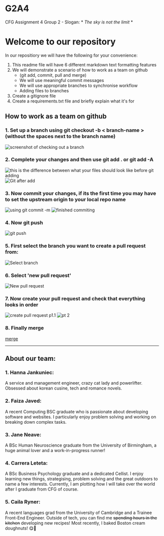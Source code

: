 # G2A4

CFG Assignment 4
Group 2 -
Slogan: \* _The sky is not the limit_ \*

# Welcome to our repository

In our repositiory we will have the following for your convenience:

1. This readme file will have 6 different markdown text formatting features
2. We will demonstrate a scenario of how to work as a team on github
   - (git add, commit, pull and merge)
   - We will use meaningful commit messages
   - We will use appropriate branches to synchronise workflow
   - Adding files to branches
3. Create a gitignore file
4. Create a requirements.txt file and briefly explain what it's for

## **How to work as a team on github**

### 1. Set up a branch using **git checkout -b < branch-name >** (without the spaces next to the branch name)

![screenshot of checking out a branch](/workflowImages/git%20branch.png)

### 2. Complete your changes and then use **git add . or git add -A**

![this is the difference between what your files should look like before git adding](/workflowImages/git%20before%20add.png)
![Git after add](/workflowImages/git%20after%20add.png)

### 3. Now **commit your changes**, if its the first time you may have to set the upstream origin to your local repo name

![using git commit -m](/workflowImages/git%20add%20git%20commit.png)
![finished commiting](/workflowImages/git%20commited.png)

### 4. Now **git push**

![git push](/workflowImages/git%20push%20origin%20.png)

### 5. First **select the branch** you want to create a pull request from:

![Select branch](/workflowImages/Select%20branch.png)

### 6. Select **'new pull request'**

![New pull request](/workflowImages/New%20pull%20request.png)

### 7. Now **create your pull request** and check that everything looks in order

![create pull request p1.1](/workflowImages/Create%20request.png)
![pt 2](/workflowImages/Create%20request%202.png)

### 8. Finally **merge**

[merge](/workflowImages/Merge%20.png)

---

## About our team:

### 1. Hanna Jankuniec:

A service and management engineer, crazy cat lady and powerlifter. Obsessed about korean cusine, tech and romance novels.

### 2. Faiza Javed:

A recent Computing BSC graduate who is passionate about developing software and websites. I particularly enjoy problem solving and working on breaking down complex tasks.

### 3. Jane Neave:

A BSc Human Neuroscience graduate from the University of Birmingham, a huge animal lover and a work-in-progress runner!

### 4. Carrera Leteta:

A BSc Business Psychology graduate and a dedicated Cellist. I enjoy learning new things, strategising, problem solving and the great outdoors to name a few interests. Currently, I am plotting how I will take over the world after I graduate from CFG of course.

### 5. Caila Ryner:

A recent languages grad from the University of Cambridge and a Trainee Front-End Engineer. Outside of tech, you can find me ~~spending hours in the kitchen~~ developing new recipes! Most recently, I baked Boston cream doughnuts! 😋🍩
